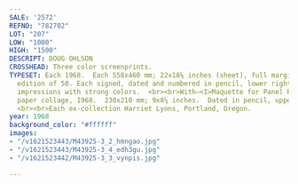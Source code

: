 ```yaml
---
SALE: '2572'
REFNO: "782702"
LOT: "207"
LOW: "1000"
HIGH: "1500"
DESCRIPT: DOUG OHLSON
CROSSHEAD: Three color screenprints.
TYPESET: Each 1968.  Each 558x460 mm; 22x18⅛ inches (sheet), full margins.  Each an
  edition of 50. Each signed, dated and numbered in pencil, lower right.  Very good
  impressions with strong colors.  <br><br>With—<I>Maquette for Panel Painting</i>,
  paper collage, 1968.  230x210 mm; 9x8¼ inches.  Dated in pencil, upper right recto.
  <br><br>Each ex-collection Harriet Lyons, Portland, Oregon.
year: 1968
background_color: "#ffffff"
images:
- "/v1621523443/M43925-3_2_hmngao.jpg"
- "/v1621523443/M43925-3_4_edh3gu.jpg"
- "/v1621523442/M43925-3_3_vynpis.jpg"

---
```

